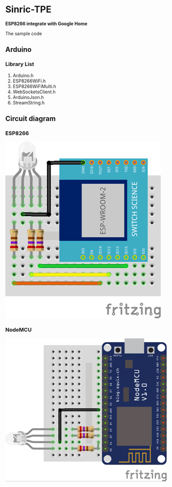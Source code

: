 # Sinric-TPE
**ESP8266 integrate with Google Home**

The sample code 
## Arduino
### Library List
1. Arduino.h
2. ESP8266WiFi.h
3. ESP8266WiFiMulti.h
4. WebSocketsClient.h
5. ArduinoJson.h
6. StreamString.h

## Circuit diagram
### ESP8266

![](https://github.com/finch445/sinric-tpe/blob/master/circuit%20pic/esp_bb.png)

### NodeMCU

![](https://github.com/finch445/sinric-tpe/blob/master/circuit%20pic/nodemcu_bb.png)
